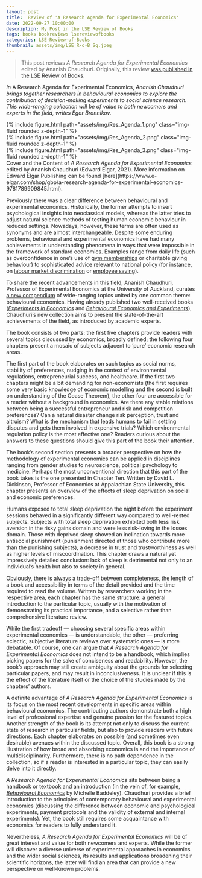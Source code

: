 ```yaml
---
layout: post
title:  Review of 'A Research Agenda for Experimental Economics'
date: 2022-09-27 10:00:00
description: My Post in the LSE Review of Books
tags: books bookreviews lsereviewofbooks
categories: LSE-Review-of-Books
thumbnail: assets/img/LSE_R-o-B_Sq.jpeg
---
```


> This post reviews _A Research Agenda for Experimental Economics_ edited by Ananish Chaudhuri.
> Originally, this review [was published in the LSE Review of Books](https://blogs.lse.ac.uk/lsereviewofbooks/2022/09/27/book-review-a-research-agenda-for-experimental-economics-edited-by-ananish-chaudhuri/).


_In_ A Research Agenda for Experimental Economics, _Ananish Chaudhuri brings together researchers in behavioural economics to explore the contribution of decision-making experiments to social science research. This wide-ranging collection will be of value to both newcomers and experts in the field, writes Egor Bronnikov._


<div class="row mt-3">
    <div class="col-sm mt-3 mt-md-0">
        {% include figure.html path="assets/img/Res_Agenda_1.png" class="img-fluid rounded z-depth-1" %}
    </div>
    <div class="col-sm mt-3 mt-md-0">
        {% include figure.html path="assets/img/Res_Agenda_2.png" class="img-fluid rounded z-depth-1" %}
    </div>
    <div class="col-sm mt-3 mt-md-0">
        {% include figure.html path="assets/img/Res_Agenda_3.png" class="img-fluid rounded z-depth-1" %}
    </div>
</div>
<div class="caption">
    Cover and the Content of <i>A Research Agenda for Experimental Economics</i> edited by Ananish Chaudhuri (Edward Elgar, 2021). More information on Edward Elgar Publishing can be found [here](https://www.e-elgar.com/shop/gbp/a-research-agenda-for-experimental-economics-9781789909845.html).
</div>





Previously there was a clear difference between behavioural and experimental economics. Historically, the former attempts to insert psychological insights into neoclassical models, whereas the latter tries to adjust natural science methods of testing human economic behaviour in reduced settings. Nowadays, however, these terms are often used as synonyms and are almost interchangeable. Despite some enduring problems, behavioural and experimental economics have had many achievements in understanding phenomena in ways that were impossible in the framework of standard economics. Examples range from daily life (such as overconfidence in one’s use of [gym memberships](https://www.aeaweb.org/articles?id=10.1257/aer.96.3.694) or charitable giving behaviour) to sophisticated advice relevant to national policy (for instance, on [labour market discrimination](https://www.aeaweb.org/articles?id=10.1257/0002828042002561) or [employee saving](https://www.journals.uchicago.edu/doi/abs/10.1086/380085)).

To share the recent advancements in this field, Ananish Chaudhuri, Professor of Experimental Economics at the University of Auckland, curates [a new compendium](https://www.e-elgar.com/shop/gbp/a-research-agenda-for-experimental-economics-9781789909845.html) of wide-ranging topics united by one common theme: behavioural economics. Having already published two well-received books ([_Experiments in Economics_](https://www.routledge.com/Experiments-in-Economics-Playing-fair-with-money/Chaudhuri/p/book/9780415476317) and [_Behavioural Economics and Experiments_](https://www.routledge.com/Behavioural-Economics-and-Experiments/Chaudhuri/p/book/9780367463939)), Chaudhuri’s new collection aims to present the state-of-the-art achievements of the field, as introduced by academic experts.

The book consists of two parts: the first five chapters provide readers with several topics discussed by economics, broadly defined; the following four chapters present a mosaic of subjects adjacent to ‘pure’ economic research areas.

The first part of the book elaborates on such topics as social norms, stability of preferences, nudging in the context of environmental regulations, entrepreneurial success, and healthcare. If the first two chapters might be a bit demanding for non-economists (the first requires some very basic knowledge of economic modelling and the second is built on understanding of the Coase Theorem), the other four are accessible for a reader without a background in economics. Are there any stable relations between being a successful entrepreneur and risk and competition preferences? Can a natural disaster change risk perception, trust and altruism? What is the mechanism that leads humans to fail in settling disputes and gets them involved in expensive trials? Which environmental regulation policy is the most effective one? Readers curious about the answers to these questions should give this part of the book their attention.

The book’s second section presents a broader perspective on how the methodology of experimental economics can be applied in disciplines ranging from gender studies to neuroscience, political psychology to medicine. Perhaps the most unconventional direction that this part of the book takes is the one presented in Chapter Ten. Written by David L. Dickinson, Professor of Economics at Appalachian State University, this chapter presents an overview of the effects of sleep deprivation on social and economic preferences.

Humans exposed to total sleep deprivation the night before the experiment sessions behaved in a significantly different way compared to well-rested subjects. Subjects with total sleep deprivation exhibited both less risk aversion in the risky gains domain and were less risk-loving in the losses domain. Those with deprived sleep showed an inclination towards more antisocial punishment (punishment directed at those who contribute more than the punishing subjects), a decrease in trust and trustworthiness as well as higher levels of miscoordination. This chapter draws a natural yet impressively detailed conclusion: lack of sleep is detrimental not only to an individual’s health but also to society in general.

Obviously, there is always a trade-off between completeness, the length of a book and accessibility in terms of the detail provided and the time required to read the volume. Written by researchers working in the respective area, each chapter has the same structure: a general introduction to the particular topic, usually with the motivation of demonstrating its practical importance, and a selective rather than comprehensive literature review.

While the first tradeoff — choosing several specific areas within experimental economics — is understandable, the other — preferring eclectic, subjective literature reviews over systematic ones — is more debatable. Of course, one can argue that _A Research Agenda for Experimental Economics_ does not intend to be a handbook, which implies picking papers for the sake of conciseness and readability. However, the book’s approach may still create ambiguity about the grounds for selecting particular papers, and may result in inconclusiveness. It is unclear if this is the effect of the literature itself or the choice of the studies made by the chapters’ authors.

A definite advantage of _A Research Agenda for Experimental Economics_ is its focus on the most recent developments in specific areas within behavioural economics. The contributing authors demonstrate both a high level of professional expertise and genuine passion for the featured topics. Another strength of the book is its attempt not only to discuss the current state of research in particular fields, but also to provide readers with future directions. Each chapter elaborates on possible (and sometimes even desirable) avenues within the discussed topic. Overall, this book is a strong illustration of how broad and absorbing economics is and the importance of multidisciplinarity. Furthermore, there is no path dependence in the collection, so if a reader is interested in a particular topic, they can easily delve into it directly.

_A Research Agenda for Experimental Economics_ sits between being a handbook or textbook and an introduction (in the vein of, for example, [_Behavioural Economics_](https://blogs.lse.ac.uk/lsereviewofbooks/2017/05/04/book-review-behavioural-economics-a-very-short-introduction-by-michelle-baddeley/) by Michelle Baddeley). Chaudhuri provides a brief introduction to the principles of contemporary behavioural and experimental economics (discussing the difference between economic and psychological experiments, payment protocols and the validity of external and internal experiments). Yet, the book still requires some acquaintance with economics for readers to fully understand it.

Nevertheless, _A Research Agenda for Experimental Economics_ will be of great interest and value for both newcomers and experts. While the former will discover a diverse universe of experimental approaches in economics and the wider social sciences, its results and applications broadening their scientific horizons, the latter will find an area that can provide a new perspective on well-known problems.







